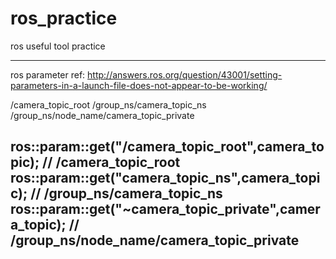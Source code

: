 # ros_practice
ros useful tool practice

------------------------------------------------------------------------------------
ros parameter ref:
http://answers.ros.org/question/43001/setting-parameters-in-a-launch-file-does-not-appear-to-be-working/

<param name="camera_topic_root" value="/camera/image_rect">
<group ns="group_ns">
    <param name="camera_topic_ns" value="/camera/image_rect">
    <node name="node_name" pkg="foo" type="bar" >
        <param name="camera_topic_private" value="/camera/image_rect">
    </node>
</group>


/camera_topic_root
/group_ns/camera_topic_ns
/group_ns/node_name/camera_topic_private


ros::param::get("/camera_topic_root",camera_topic);    // /camera_topic_root
ros::param::get("camera_topic_ns",camera_topic);       // /group_ns/camera_topic_ns
ros::param::get("~camera_topic_private",camera_topic); // /group_ns/node_name/camera_topic_private
------------------------------------------------------------------------------------------------------
